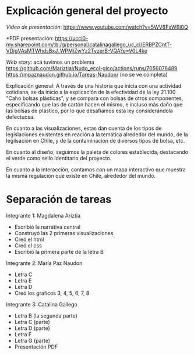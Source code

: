 # Explicación general del proyecto

*Video de presentación*: https://www.youtube.com/watch?v=5WV6FxWBi0Q

*PDF presentación: https://uccl0-my.sharepoint.com/:b:/g/personal/catalinagallego_uc_cl/ERBPZCntT-VDigVAsMTWhdsBxJ_WPMIZwYz2TyzerB-VQA?e=V0L4ke

*Web story*: acá tuvimos un problema
https://github.com/Mariztial/Nudo_ecol-gico/actions/runs/7056076489
https://mpaznaudon.github.io/Tareas-Naudon/ (no se ve completa)

Explicación general: A través de una historia que inicia con una actividad cotidiana, se da inicio a la explicación de la efectividad de la ley 21.100 "Caho bolsas plásticas", y se compara con bolsas de otros componentes, especificando que las de cartón hacen el mismo, e incluso más daño que las bolsas de plástico, por lo que desafiamos esta ley considerándola defectuosa.

En cuanto a las visualizaciones, estas dan cuenta de los tipos de legislaciones existentes en reación a la temática alrededor del mundo, de la legilsación en Chile, y de la contaminación de diversos tipos de bolsa, etc.

En cuanto al diseño, seguimos la paleta de colores establecida, destacando el verde como sello identitario del proyecto.

En cuanto a la interacción, contamos con un mapa interactivo que muestra la misma regulación que existe en Chile, alrededor del mundo.

# Separación de tareas
Integrante 1: Magdalena Ariztía
- Escribió la narrativa central
- Construyó las 2 primeras visualizaciones
- Creó el html
- Creó el css
- Escribió la primera  parte de la letra B

Integrante 2: María Paz Naudon
- Letra C
- Letra E
- Letra D
- Creó los graficos 3, 4, 5, 6, 7, 8

Integrante 3: Catalina Gallego
- Letra B (la segunda parte)
- Letra C (parte)
- Letra D (parte)
- Letra F
- Letra G (parte)
- Presentación PDF